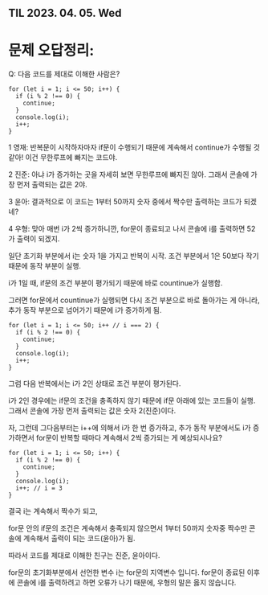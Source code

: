 ## TIL 2023. 04. 05. Wed

# 문제 오답정리: 

Q: 다음 코드를 제대로 이해한 사람은?

```
for (let i = 1; i <= 50; i++) {
  if (i % 2 !== 0) {
    continue;
  }
  console.log(i);
  i++;
}
```

1
영재: 반복문이 시작하자마자 if문이 수행되기 때문에 계속해서 continue가 수행될 것 같아! 이건  무한루프에 빠지는 코드야.

2
진준: 아냐 i가 증가하는 곳을 자세히 보면 무한루프에 빠지진 않아. 그래서 콘솔에 가장 먼저 출력되는 값은 2야.

3
윤아: 결과적으로 이 코드는 1부터 50까지 숫자 중에서 짝수만 출력하는 코드가 되겠네?

4
우형: 맞아 매번 i가 2씩 증가하니깐, for문이 종료되고 나서 콘솔에 i를 출력하면 52가 출력이 되겠지.

일단 초기화 부분에서 i는 숫자 1을 가지고 반복이 시작. 조건 부분에서 1은 50보다 작기 때문에 동작 부분이 실행.

i가 1일 때, if문의 조건 부분이 평가되기 때문에 바로 countinue가 실행함.

그러면 for문에서 countinue가 실행되면 다시 조건 부분으로 바로 돌아가는 게 아니라, 추가 동작 부분으로 넘어가기 때문에 i가 증가하게 됨.

```
for (let i = 1; i <= 50; i++ // i === 2) {
  if (i % 2 !== 0) {
    continue;
  }
  console.log(i);
  i++;
}
```

그럼 다음 반복에서는 i가 2인 상태로 조건 부분이 평가된다. 

i가 2인 경우에는 if문의 조건을 충족하지 않기 때문에 if문 아래에 있는 코드들이 실행. 그래서 콘솔에 가장 먼저 출력되는 값은 숫자 2(진준)이다.

자, 그런데 그다음부터는 i++에 의해서 i가 한 번 증가하고, 추가 동작 부분에서도 i가 증가하면서 for문이 반복할 때마다 계속해서 2씩 증가되는 게 예상되시나요?

```
for (let i = 1; i <= 50; i++) {
  if (i % 2 !== 0) {
    continue;
  }
  console.log(i);
  i++; // i = 3
}
```

결국 i는 계속해서 짝수가 되고, 

for문 안의 if문의 조건은 계속해서 충족되지 않으면서 1부터 50까지 숫자중 짝수만 콘솔에 계속해서 출력이 되는 코드(윤아)가 됨.

따라서 코드를 제대로 이해한 친구는 진준, 윤아이다.

for문의 초기화부분에서 선언한 변수 i는 for문의 지역변수 입니다.  for문이 종료된 이후에 콘솔에 i를 출력하려고 하면 오류가 나기 때문에, 우형의 말은 옳지 않습니다.
